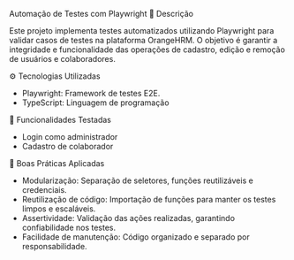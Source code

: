 Automação de Testes com Playwright
📖 Descrição

Este projeto implementa testes automatizados utilizando Playwright para validar casos de testes na plataforma OrangeHRM. O objetivo é garantir a integridade e funcionalidade das operações de cadastro, edição e remoção de usuários e colaboradores.

⚙️ Tecnologias Utilizadas

- Playwright: Framework de testes E2E.
- TypeScript: Linguagem de programação

🚀 Funcionalidades Testadas

- Login como administrador
- Cadastro de colaborador

📌 Boas Práticas Aplicadas

- Modularização: Separação de seletores, funções reutilizáveis e credenciais.
- Reutilização de código: Importação de funções para manter os testes limpos e escaláveis.
- Assertividade: Validação das ações realizadas, garantindo confiabilidade nos testes.
- Facilidade de manutenção: Código organizado e separado por responsabilidade.
